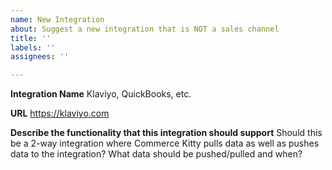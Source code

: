 ```yaml
---
name: New Integration
about: Suggest a new integration that is NOT a sales channel
title: ''
labels: ''
assignees: ''

---
```


**Integration Name**
Klaviyo, QuickBooks, etc.

**URL**
https://klaviyo.com

**Describe the functionality that this integration should support**
Should this be a 2-way integration where Commerce Kitty pulls data as well as
pushes data to the integration? What data should be pushed/pulled and when?
